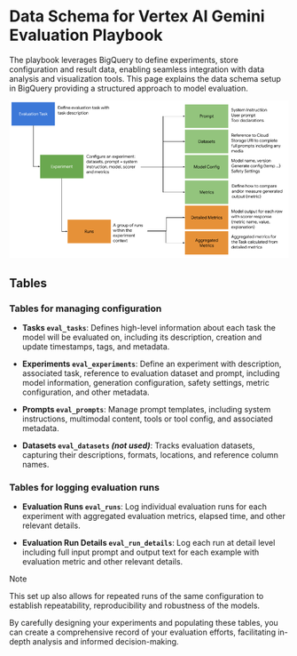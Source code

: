 # Data Schema for Vertex AI Gemini Evaluation Playbook

The playbook leverages BigQuery to define experiments, store configuration and result data, enabling seamless integration with data analysis and visualization tools. This page explains the data schema setup in BigQuery providing a structured approach to model evaluation.

![Evaluation Playbook Data Schema](data_schema.png)

## Tables

### Tables for managing configuration

- **Tasks `eval_tasks`**: Defines high-level information about each task the model will be evaluated on, including its description, creation and update timestamps, tags, and metadata.</details>

- **Experiments `eval_experiments`**: Define an experiment with description, associated task, reference to evaluation dataset and prompt, including model information, generation configuration, safety settings, metric configuration, and other metadata.

- **Prompts `eval_prompts`**: Manage prompt templates, including system instructions, multimodal content, tools or tool config, and associated metadata.

- **Datasets `eval_datasets` *(not used)***: Tracks evaluation datasets, capturing their descriptions, formats, locations, and reference column names.

### Tables for logging evaluation runs

- **Evaluation Runs `eval_runs`**: Log individual evaluation runs for each experiment with aggregated evaluation metrics, elapsed time, and other relevant details.

- **Evaluation Run Details `eval_run_details`**: Log each run at detail level including full input prompt and output text for each example with evaluation metric and other relevant details.

> [!NOTE]
> This set up also allows for repeated runs of the same configuration to establish repeatability, reproducibility and robustness of the models.

By carefully designing your experiments and populating these tables, you can create a comprehensive record of your evaluation efforts, facilitating in-depth analysis and informed decision-making.